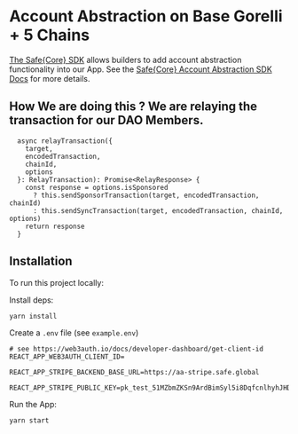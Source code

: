 # Account Abstraction on Base Gorelli + 5 Chains

[The Safe{Core} SDK](https://github.com/safe-global/safe-core-sdk) allows builders to add account abstraction functionality into our App. 
See the [Safe{Core} Account Abstraction SDK Docs](https://docs.safe.global/learn/safe-core-account-abstraction-sdk) for more details.

## How We are doing this ? We are relaying the transaction for our DAO Members.
```
  async relayTransaction({
    target,
    encodedTransaction,
    chainId,
    options
  }: RelayTransaction): Promise<RelayResponse> {
    const response = options.isSponsored
      ? this.sendSponsorTransaction(target, encodedTransaction, chainId)
      : this.sendSyncTransaction(target, encodedTransaction, chainId, options)
    return response
  }
```

## Installation

To run this project locally:

Install deps:

```bash
yarn install
```

Create a `.env` file (see `example.env`)

```
# see https://web3auth.io/docs/developer-dashboard/get-client-id
REACT_APP_WEB3AUTH_CLIENT_ID=

REACT_APP_STRIPE_BACKEND_BASE_URL=https://aa-stripe.safe.global

REACT_APP_STRIPE_PUBLIC_KEY=pk_test_51MZbmZKSn9ArdBimSyl5i8DqfcnlhyhJHD8bF2wKrGkpvNWyPvBAYtE211oHda0X3Ea1n4e9J9nh2JkpC7Sxm5a200Ug9ijfoO

```

Run the App:

```bash
yarn start
```
